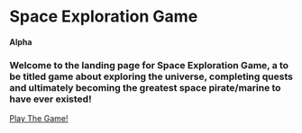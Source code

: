 # Space Exploration Game

#### Alpha

### Welcome to the landing page for Space Exploration Game, a to be titled game about exploring the universe, completing quests and ultimately becoming the greatest space pirate/marine to have ever existed!

[Play The Game!](https://maxvanasten.github.io/Space-Game/client/)
